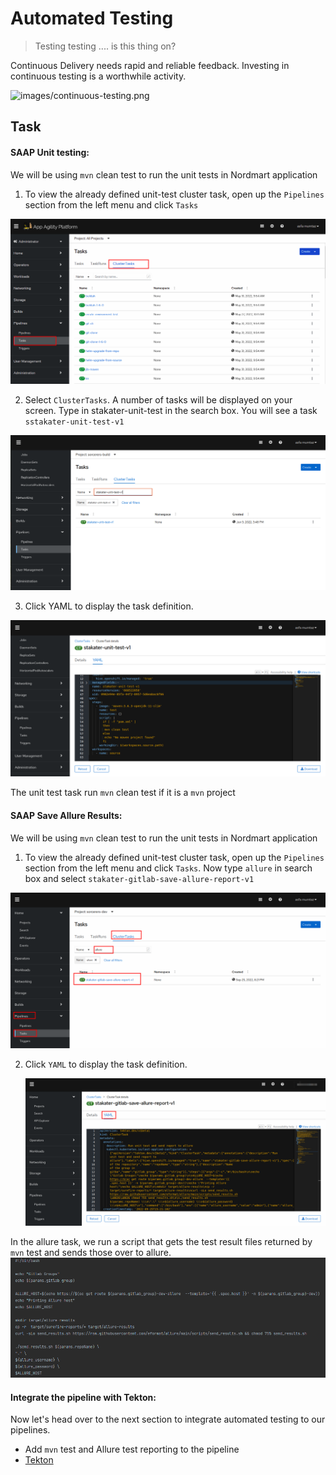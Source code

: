 # Automated Testing

> Testing testing .... is this thing on?

Continuous Delivery needs rapid and reliable feedback. Investing in continuous testing is a worthwhile activity.

![images/continuous-testing.png](images/continuous-testing.png)
## Task


#### SAAP Unit testing:

We will be using `mvn` clean test to run the unit tests in Nordmart application

1. To view the already defined unit-test cluster task, open up the `Pipelines` section from the left menu and click `Tasks`

![cluster-tasks](./images/cluster-tasks.png)

2. Select `ClusterTasks`. A number of tasks will be displayed on your screen. Type in stakater-unit-test in the search box. You will see a task ` sstakater-unit-test-v1`
   
  ![stakater-unit-test](./images/stakater-unit-test.png)

3. Click YAML to display the task definition.

 ![unit-test-code.png](./images/unit-test-code.png)

The unit test task run `mvn` clean test if it is a `mvn` project

#### SAAP Save Allure Results:

We will be using `mvn` clean test to run the unit tests in Nordmart application

1. To view the already defined unit-test cluster task, open up the `Pipelines` section from the left menu and click `Tasks`. Now type `allure` in search box and select  `stakater-gitlab-save-allure-report-v1`

![allure-OpenShift.png](./images/allure-openshift.png)

2. Click `YAML` to display the task definition.

   ![allure-yaml.png](./images/allure-yaml.png)

In the allure task, we run a script that gets the test result files returned by `mvn` test and sends those over to allure.
  ![allure-code.png](./images/allure-code.png)

#### Integrate the pipeline with Tekton:

Now let's head over to the next section to integrate automated testing to our pipelines.

- Add `mvn` test and Allure test reporting to the pipeline 
- <span style="color:blue;">[Tekton](3-revenge-of-the-automated-testing/2b-tekton.md)</span>

